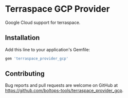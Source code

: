 # Terraspace GCP Provider

Google Cloud support for terraspace.

## Installation

Add this line to your application's Gemfile:

```ruby
gem 'terraspace_provider_gcp'
```

## Contributing

Bug reports and pull requests are welcome on GitHub at https://github.com/boltops-tools/terraspace_provider_gcp.
